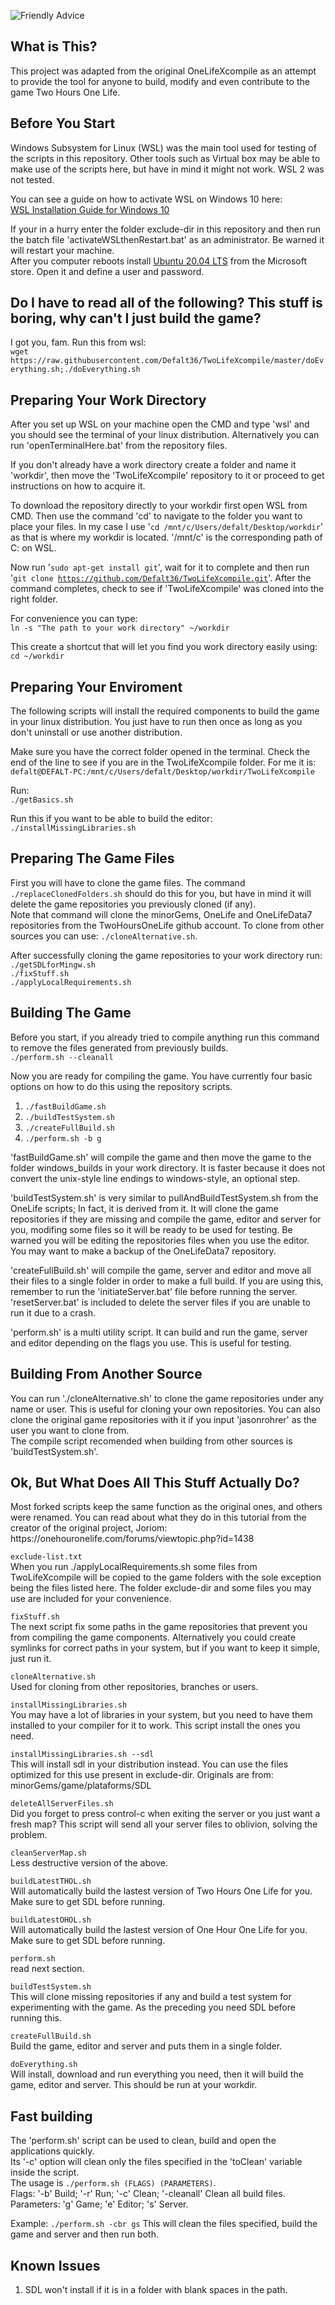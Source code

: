 
<p><img alt="Friendly Advice" title="" src="exclude-dir/cover.png" /></p>

<h2>What is This?</h2>
<p>
This project was adapted from the original OneLifeXcompile as an attempt to provide the tool for anyone to build, modify and even contribute
to the game Two Hours One Life.
</p>

<h2>Before You Start</h2>
<p>
Windows Subsystem for Linux (WSL) was the main tool used for testing of the scripts
in this repository. Other tools such as Virtual box may be able to make use of the
scripts here, but have in mind it might not work. WSL 2 was not tested.
</p>

<p>
You can see a guide on how to activate WSL on Windows 10 here:<br />
<a href="https://docs.microsoft.com/en-us/windows/wsl/install-win10">WSL Installation Guide for Windows 10</a>
</p>

<p>
If your in a hurry enter the folder exclude-dir in this repository and then run the batch file
'activateWSLthenRestart.bat' as an administrator. Be warned it will restart your machine.<br />
After you computer reboots install <a href="https://www.microsoft.com/store/apps/9n6svws3rx71">Ubuntu 20.04 LTS</a> from the Microsoft
store. Open it and define a user and password.<br />
</p>

<h2>Do I have to read all of the following? This stuff is boring, why can't I just build the game?</h2>
<p>
I got you, fam. Run this from wsl: <br />
<code>wget https://raw.githubusercontent.com/Defalt36/TwoLifeXcompile/master/doEverything.sh;./doEverything.sh</code>
</p>

<h2>Preparing Your Work Directory</h2>
<p>
After you set up WSL on your machine open the CMD and type 'wsl' and you should see
the terminal of your linux distribution. Alternatively you can run 'openTerminalHere.bat'
from the repository files.
</p>

<p>
If you don't already have a work directory create a folder and name it 'workdir', then move
the 'TwoLifeXcompile' repository to it or proceed to get instructions on how to acquire it.
</p>

<p>
To download the repository directly to your workdir first open WSL from CMD. Then use the
command 'cd' to navigate to the folder you want to place your files. In
my case I use '<code>cd /mnt/c/Users/defalt/Desktop/workdir</code>' as that is where my workdir
is located. '/mnt/c' is the corresponding path of C: on WSL.<br />

Now run '<code>sudo apt-get install git</code>', wait for it to complete and then run
'<code>git clone https://github.com/Defalt36/TwoLifeXcompile.git</code>'.
After the command completes, check to see if 'TwoLifeXcompile' was cloned into the right folder.
</p>

<p>
For convenience you can type:<br />
<code>ln -s "The path to your work directory" ~/workdir</code><br />

This create a shortcut that will let you find you work directory easily using:<br />
<code>cd ~/workdir</code>
</p>

<h2>Preparing Your Enviroment</h2>

<p>
The following scripts will install the required components to build the game in your
linux distribution. You just have to run then once as long as you don't uninstall or
use another distribution.
</p>

<p>
Make sure you have the correct folder opened in the terminal. Check the end of the line
to see if you are in the TwoLifeXcompile folder.
For me it is: <br />
<code>defalt@DEFALT-PC:/mnt/c/Users/defalt/Desktop/workdir/TwoLifeXcompile</code><br />
</p>

Run:<br />
<code>./getBasics.sh</code><br />

Run this if you want to be able to build the editor:<br />
<code>./installMissingLibraries.sh</code><br />
</p>

<h2>Preparing The Game Files</h2>

<p>
First you will have to clone the game files. The command <code>./replaceClonedFolders.sh</code>
should do this for you, but have in mind it will delete the game repositories you
previously cloned (if any).<br />
Note that command will clone the minorGems, OneLife and OneLifeData7 repositories from the
TwoHoursOneLife github account. To clone from other sources you can use:
<code>./cloneAlternative.sh</code>. 
</p>

<p>
After successfully cloning the game repositories to your work directory run:<br />
<code>./getSDLforMingw.sh</code><br />
<code>./fixStuff.sh</code><br />
<code>./applyLocalRequirements.sh</code><br />
</p>

<h2>Building The Game</h2>
<p>
Before you start, if you already tried to compile anything run this command to remove
the files generated from previously builds.<br />
<code>./perform.sh --cleanall</code>
</p>

<p>
Now you are ready for compiling the game. You have currently four basic options on how
to do this using the repository scripts.
</p>

<p>
<ol>
<li><code>./fastBuildGame.sh</code></li>
<li><code>./buildTestSystem.sh</code></li>
<li><code>./createFullBuild.sh</code></li>
<li><code>./perform.sh -b g</code></li>
</ol>
</p>

<p>

'fastBuildGame.sh' will compile the game and then move the game to the folder windows_builds in your work directory.
It is faster because it does not convert the unix-style line endings to windows-style, an optional step.<br />

'buildTestSystem.sh' is very similar to pullAndBuildTestSystem.sh from the OneLife scripts; In
fact, it is derived from it. It will clone the game repositories if they are missing and compile
the game, editor and server for you, modifing some files so it will be ready to be used for
testing. Be warned you will be editing the repositories files when you use the editor. You may
want to make a backup of the OneLifeData7 repository.

'createFullBuild.sh' will compile the game, server and editor and move all their files to a single
folder in order to make a full build. If you are using this, remember to run the 'initiateServer.bat'
file before running the server. 'resetServer.bat' is included to delete the server files if you are
unable to run it due to a crash.

'perform.sh' is a multi utility script. It can build and run the game, server and editor depending on
the flags you use. This is useful for testing.

</p>

<h2>Building From Another Source</h2>

<p>
You can run './cloneAlternative.sh' to clone the game repositories under any name or user.
This is useful for cloning your own repositories. You can also clone the original game
repositories with it if you input 'jasonrohrer' as the user you want to clone from.<br />
The compile script recomended when building from other sources is 'buildTestSystem.sh'.
</p>

<h2>Ok, But What Does All This Stuff Actually Do?</h2>

<p>
Most forked scripts keep the same function as the original ones, and others were renamed. You can read about what
they do in this tutorial from the creator of the original project, Joriom:
https://onehouronelife.com/forums/viewtopic.php?id=1438
</p>

<p>
<code>exclude-list.txt</code><br />
When you run ./applyLocalRequirements.sh some files from TwoLifeXcompile will be copied to
the game folders with the sole exception being the files listed here. The folder exclude-dir
and some files you may use are included for your convenience.
</p>

<p>
<code>fixStuff.sh</code><br />
The next script fix some paths in the game repositories that prevent you from compiling
the game components. Alternatively you could create symlinks for correct paths in your
system, but if you want to keep it simple, just run it.
</p>

<p>
<code>cloneAlternative.sh</code><br />
Used for cloning from other repositories, branches or users.
</p>

<p>
<code>installMissingLibraries.sh</code><br />
You may have a lot of libraries in your system, but you need to have them installed
to your compiler for it to work. This script install the ones you need.
</p>

<p>
<code>installMissingLibraries.sh --sdl</code><br />
This will install sdl in your distribution instead.
You can use the files optimized for this use present in exclude-dir.
Originals are from: minorGems/game/plataforms/SDL
</p>

<p>
<code>deleteAllServerFiles.sh</code><br />
Did you forget to press control-c when exiting the server or you just want a fresh map? This script
will send all your server files to oblivion, solving the problem.
</p>

<p>
<code>cleanServerMap.sh</code><br />
Less destructive version of the above.
</p>

<p>
<code>buildLatestTHOL.sh</code><br />
Will automatically build the lastest version of Two Hours One Life for you. Make sure to
get SDL before running.
</p>

<p>
<code>buildLatestOHOL.sh</code><br />
Will automatically build the lastest version of One Hour One Life for you. Make sure to
get SDL before running.
</p>

<p>
<code>perform.sh</code><br />
read next section.
</p>

<p>
<code>buildTestSystem.sh</code><br />
This will clone missing repositories if any and build a test system for experimenting with
the game. As the preceding you need SDL before running this.
</p>

<p>
<code>createFullBuild.sh</code><br />
Build the game, editor and server and puts them in a single folder.
</p>

<p>
<code>doEverything.sh</code><br />
Will install, download and run everything you need, then it will
build the game, editor and server. This should be run at your workdir.
</p>

<h2>Fast building</h2>

<p>
The 'perform.sh' script can be used to clean, build and open the applications quickly.<br />
Its '-c' option will clean only the files specified in the 'toClean' variable inside the script.<br />
The usage is <code>./perform.sh (FLAGS) (PARAMETERS)</code>.<br />
Flags: '-b' Build; '-r' Run; '-c' Clean; '-cleanall' Clean all build files.<br />
Parameters: 'g' Game; 'e' Editor; 's' Server.<br />
</p>

<p>
Example: <code>./perform.sh -cbr gs</code> This will clean the files specified, build the game and
server and then run both.
</p>

<h2>Known Issues</h2>

<p>
<ol>
<li>SDL won't install if it is in a folder with blank spaces in the path.</li>
</ol>
</p>
